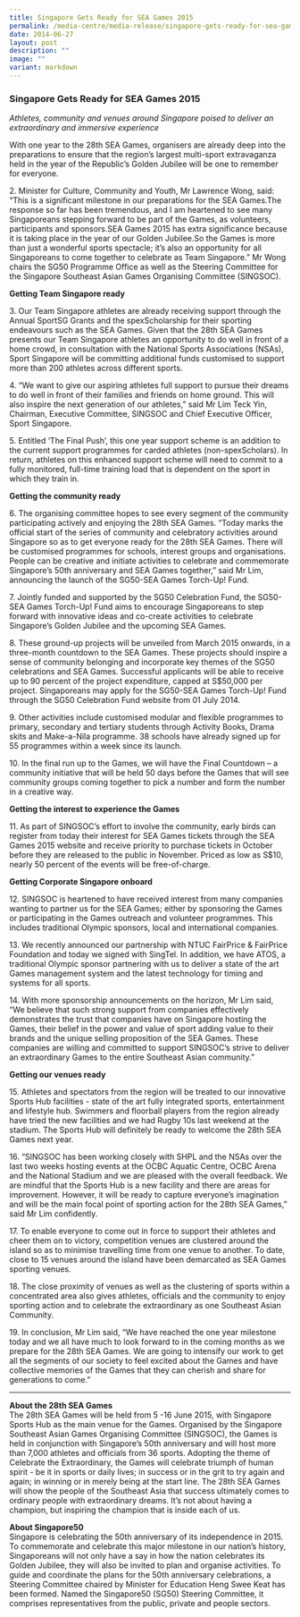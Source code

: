 ```yaml
---
title: Singapore Gets Ready for SEA Games 2015
permalink: /media-centre/media-release/singapore-gets-ready-for-sea-games-2015/
date: 2014-06-27
layout: post
description: ""
image: ""
variant: markdown
---
```

### **Singapore Gets Ready for SEA Games 2015**

_Athletes, community and venues around Singapore poised to deliver an extraordinary and immersive experience_

With one year to the 28th SEA Games, organisers are already deep into the preparations to ensure that the region’s largest multi-sport extravaganza held in the year of the Republic’s Golden Jubilee will be one to remember for everyone.

2\. Minister for Culture, Community and Youth, Mr Lawrence Wong, said: “This is a significant milestone in our preparations for the SEA Games.The response so far has been tremendous, and I am heartened to see many Singaporeans stepping forward to be part of the Games, as volunteers, participants and sponsors.SEA Games 2015 has extra significance because it is taking place in the year of our Golden Jubilee.So the Games is more than just a wonderful sports spectacle; it’s also an opportunity for all Singaporeans to come together to celebrate as Team Singapore.” Mr Wong chairs the SG50 Programme Office as well as the Steering Committee for the Singapore Southeast Asian Games Organising Committee (SINGSOC).

**Getting Team Singapore ready**

3\. Our Team Singapore athletes are already receiving support through the Annual SportSG Grants and the spexScholarship for their sporting endeavours such as the SEA Games. Given that the 28th SEA Games presents our Team Singapore athletes an opportunity to do well in front of a home crowd, in consultation with the National Sports Associations (NSAs), Sport Singapore will be committing additional funds customised to support more than 200 athletes across different sports.

4\. “We want to give our aspiring athletes full support to pursue their dreams to do well in front of their families and friends on home ground. This will also inspire the next generation of our athletes,” said Mr Lim Teck Yin, Chairman, Executive Committee, SINGSOC and Chief Executive Officer, Sport Singapore.

5\. Entitled ‘The Final Push’, this one year support scheme is an addition to the current support programmes for carded athletes (non-spexScholars). In return, athletes on this enhanced support scheme will need to commit to a fully monitored, full-time training load that is dependent on the sport in which they train in.

**Getting the community ready**

6\. The organising committee hopes to see every segment of the community participating actively and enjoying the 28th SEA Games. “Today marks the official start of the series of community and celebratory activities around Singapore so as to get everyone ready for the 28th SEA Games. There will be customised programmes for schools, interest groups and organisations. People can be creative and initiate activities to celebrate and commemorate Singapore’s 50th anniversary and SEA Games together,” said Mr Lim, announcing the launch of the SG50-SEA Games Torch-Up! Fund.

7\. Jointly funded and supported by the SG50 Celebration Fund, the SG50-SEA Games Torch-Up! Fund aims to encourage Singaporeans to step forward with innovative ideas and co-create activities to celebrate Singapore’s Golden Jubilee and the upcoming SEA Games.

8\. These ground-up projects will be unveiled from March 2015 onwards, in a three-month countdown to the SEA Games. These projects should inspire a sense of community belonging and incorporate key themes of the SG50 celebrations and SEA Games. Successful applicants will be able to receive up to 90 percent of the project expenditure, capped at S$50,000 per project. Singaporeans may apply for the SG50-SEA Games Torch-Up! Fund through the SG50 Celebration Fund website from 01 July 2014. 

9\. Other activities include customised modular and flexible programmes to primary, secondary and tertiary students through Activity Books, Drama skits and Make-a-Nila programme. 38 schools have already signed up for 55 programmes within a week since its launch.

10\. In the final run up to the Games, we will have the Final Countdown – a community initiative that will be held 50 days before the Games that will see community groups coming together to pick a number and form the number in a creative way.

**Getting the interest to experience the Games**

11\. As part of SINGSOC’s effort to involve the community, early birds can register from today their interest for SEA Games tickets through the SEA Games 2015 website and receive priority to purchase tickets in October before they are released to the public in November. Priced as low as S$10, nearly 50 percent of the events will be free-of-charge.

**Getting Corporate Singapore onboard**

12\. SINGSOC is heartened to have received interest from many companies wanting to partner us for the SEA Games; either by sponsoring the Games or participating in the Games outreach and volunteer programmes. This includes traditional Olympic sponsors, local and international companies.

13\. We recently announced our partnership with NTUC FairPrice &amp; FairPrice Foundation and today we signed with SingTel. In addition, we have ATOS, a traditional Olympic sponsor partnering with us to deliver a state of the art Games management system and the latest technology for timing and systems for all sports.

14\. With more sponsorship announcements on the horizon, Mr Lim said, “We believe that such strong support from companies effectively demonstrates the trust that companies have on Singapore hosting the Games, their belief in the power and value of sport adding value to their brands and the unique selling proposition of the SEA Games. These companies are willing and committed to support SINGSOC’s strive to deliver an extraordinary Games to the entire Southeast Asian community.”

**Getting our venues ready**

15\. Athletes and spectators from the region will be treated to our innovative Sports Hub facilities - state of the art fully integrated sports, entertainment and lifestyle hub. Swimmers and floorball players from the region already have tried the new facilities and we had Rugby 10s last weekend at the stadium. The Sports Hub will definitely be ready to welcome the 28th SEA Games next year.

16\. “SINGSOC has been working closely with SHPL and the NSAs over the last two weeks hosting events at the OCBC Aquatic Centre, OCBC Arena and the National Stadium and we are pleased with the overall feedback. We are mindful that the Sports Hub is a new facility and there are areas for improvement. However, it will be ready to capture everyone’s imagination and will be the main focal point of sporting action for the 28th SEA Games,” said Mr Lim confidently.

17\. To enable everyone to come out in force to support their athletes and cheer them on to victory, competition venues are clustered around the island so as to minimise travelling time from one venue to another. To date, close to 15 venues around the island have been demarcated as SEA Games sporting venues.

18\. The close proximity of venues as well as the clustering of sports within a concentrated area also gives athletes, officials and the community to enjoy sporting action and to celebrate the extraordinary as one Southeast Asian Community.

19\. In conclusion, Mr Lim said, “We have reached the one year milestone today and we all have much to look forward to in the coming months as we prepare for the 28th SEA Games. We are going to intensify our work to get all the segments of our society to feel excited about the Games and have collective memories of the Games that they can cherish and share for generations to come.”

---

**About the 28th SEA Games**<br>
The 28th SEA Games will be held from 5 -16 June 2015, with Singapore Sports Hub as the main venue for the Games. Organised by the Singapore Southeast Asian Games Organising Committee (SINGSOC), the Games is held in conjunction with Singapore’s 50th anniversary and will host more than 7,000 athletes and officials from 36 sports. Adopting the theme of Celebrate the Extraordinary, the Games will celebrate triumph of human spirit - be it in sports or daily lives; in success or in the grit to try again and again; in winning or in merely being at the start line. The 28th SEA Games will show the people of the Southeast Asia that success ultimately comes to ordinary people with extraordinary dreams. It’s not about having a champion, but inspiring the champion that is inside each of us.


**About Singapore50**<br>
Singapore is celebrating the 50th anniversary of its independence in 2015. To commemorate and celebrate this major milestone in our nation’s history, Singaporeans will not only have a say in how the nation celebrates its Golden Jubilee, they will also be invited to plan and organise activities. To guide and coordinate the plans for the 50th anniversary celebrations, a Steering Committee chaired by Minister for Education Heng Swee Keat has been formed. Named the Singapore50 (SG50) Steering Committee, it comprises representatives from the public, private and people sectors.